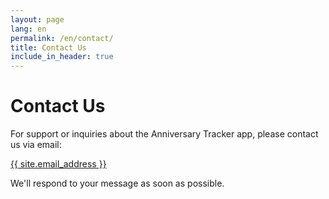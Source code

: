 ```yaml
---
layout: page
lang: en
permalink: /en/contact/
title: Contact Us
include_in_header: true
---
```


# Contact Us

For support or inquiries about the Anniversary Tracker app, please contact us via email:

<a href="mailto:{{ site.email_address }}">{{ site.email_address }}</a>

We'll respond to your message as soon as possible. 